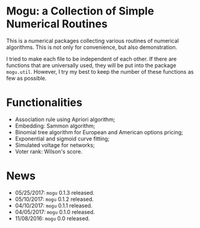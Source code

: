 # Mogu: a Collection of Simple Numerical Routines

This is a numerical packages collecting various routines of numerical algorithms. This is not only for convenience, but also demonstration.

I tried to make each file to be independent of each other. If there are functions that are universally used, they will be put into the package `mogu.util`. However, I try my best to keep the number of these functions as few as possible.

# Functionalities

* Association rule using Apriori algorithm;
* Embedding: Sammon algorithm;
* Binomial tree algorithm for European and American options pricing;
* Exponential and sigmoid curve fitting;
* Simulated voltage for networks;
* Voter rank: Wilson's score.

# News

* 05/25/2017: `mogu` 0.1.3 released.
* 05/10/2017: `mogu` 0.1.2 released.
* 04/10/2017: `mogu` 0.1.1 released.
* 04/05/2017: `mogu` 0.1.0 released.
* 11/08/2016: `mogu` 0.0 released.
